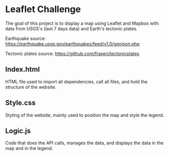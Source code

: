 # Leaflet Challenge

The goal of this project is to display a map using Leaflet and Mapbox with data from USGS's (last 7 days data) and Earth's tectonic plates.

Earthquake source: https://earthquake.usgs.gov/earthquakes/feed/v1.0/geojson.php

Tectonic plates source: https://github.com/fraxen/tectonicplates

## Index.html
HTML file used to import all dependencies, call all files, and hold the structure of the website.

## Style.css
Styling of the website, mainly used to position the map and style the legend.

## Logic.js
Code that does the API calls, manages the data, and displays the data in the map and in the legend.
